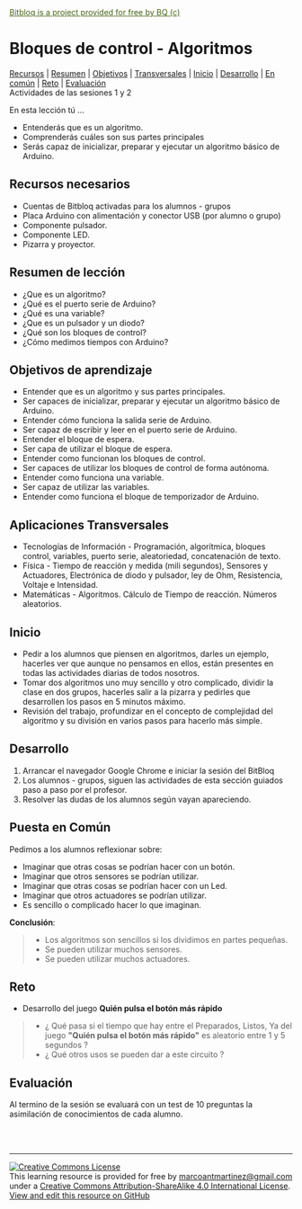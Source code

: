 <!--

edited  : Marco Antonio Martínez Ramos
email   : marcoantmartinez@gmail.com
release : 2017.04.01 v01
review  : na
github  : https://github.com/marcoantmartinez/marcoantmartinez.github.io/tree/master/bitbloq
license : CC BY-SA This learning resource is provided for free by marcoantmartinez@gmail.com under a Creative Commons Attribution-ShareAlike 4.0 International License.
others  : Bitbloq is a project provided for free by BQ (c)

-->

<link href="https://fonts.googleapis.com/css?family=Roboto+Slab:100,300,400,700|Roboto:100,100i,300,300i,400,400i,500,500i,700,700i,900,900i" rel="stylesheet" type='text/css'>
<link href="mystyles.css" rel="stylesheet" type="text/css" media="screen"/> 


<div id="div_exterior" class="fontbody" > 

<div class="fontheader" >
	<a  style="color:#476419;" href="http://bitbloq.bq.com" title="View this resource on Bitbloq site">Bitbloq is a project provided for free by BQ (c)</a>
</div>

<div class="bannerheader">
	<a href="a" target="_blank">
	    <img src="http://i.imgur.com/srtYM4W.png" alt="">
	</a>
<div class="bannerfooter">

<h1>
    <div class="fonth1tittle">
        <span class="fa-stack fa-lg">
            <i class="fa fa-square fa-stack-2x fa-inverse" ></i>
            <i class="fa fa-sitemap fa-stack-1x colortools"></i>
        </span> 
        Bloques de control - Algoritmos
    </div>
</h1>

<div class="linksheader">
	<a href="#recursos-necesarios"><i class="fa fa-check-square-o"></i> Recursos</a> |
	<a href="#resumen-de-leccion"><i class="fa fa-check-square-o"></i> Resumen</a> |
	<a href="#objetivos-de-aprendizaje"><i class="fa fa-check-square-o"></i> Objetivos</a> |
	<a href="#aplicaciones-transversales"><i class="fa fa-check-square-o"></i> Transversales</a> |
	<a href="#inicio"><i class="fa fa-check-square-o"></i> Inicio</a> |
	<a href="#desarrollo"><i class="fa fa-check-square-o"></i> Desarrollo</a> |
	<a href="#puesta-en-comun"><i class="fa fa-check-square-o"></i> En común</a> |
	<a href="#reto"><i class="fa fa-check-square-o"></i> Reto</a> |
	<a href="#evaluacion"><i class="fa fa-check-square-o"></i> Evaluación</a>
</div>

<div class="fontnotes">
    <span class="fa-stack fa-lg">
        <i class="fa fa-circle fa-stack-2x fa-inverse" ></i>
        <i class="fa fa-exclamation-triangle fa-stack-1x colornotes" ></i>
    </span> Actividades de las sesiones 1 y 2
</div>


En esta lección tú ...
- Entenderás que es un algoritmo.
- Comprenderás cuáles son sus partes principales
- Serás capaz de inicializar, preparar y ejecutar un algoritmo básico de Arduino.


<h2>
    <div id="recursos-necesarios" class="fonth2tittle">
        <span class="fa-stack fa-lg" >
            <i class="fa fa-square fa-stack-2x fa-inverse" ></i>
            <i class="fa fa-wrench fa-stack-1x colortools"  ></i>
        </span> Recursos necesarios
    </div>
</h2>

- Cuentas de Bitbloq activadas para los alumnos - grupos
- Placa Arduino con alimentación y conector USB (por alumno o grupo)
- Componente pulsador.
- Componente LED.
- Pizarra y proyector.

<h2>
    <div id="resumen-de-leccion" class="fonth2tittle">
        <span class="fa-stack fa-lg">
            <i class="fa fa-square fa-stack-2x fa-inverse" ></i>
            <i class="fa fa-list-ol fa-stack-1x colortools" ></i>
        </span> Resumen de lección
    </div>
</h2>

- ¿Que es un algoritmo?
- ¿Qué es el puerto serie de Arduino?
- ¿Qué es una variable?
- ¿Que es un pulsador y un diodo?
- ¿Qué son los bloques de control?
- ¿Cómo medimos tiempos con Arduino?


<h2>
    <div id="objetivos-de-aprendizaje" class="fonth2tittle">
        <span class="fa-stack fa-lg">
            <i class="fa fa-square fa-stack-2x fa-inverse" ></i>
            <i class="fa fa-crosshairs fa-stack-1x colortools" ></i>
        </span> Objetivos de aprendizaje
    </div>
</h2>


- Entender que es un algoritmo y sus partes principales.
- Ser capaces de inicializar, preparar y ejecutar un algoritmo básico de Arduino.
- Entender cómo funciona la salida serie de Arduino.
- Ser capaz de escribir y leer en el puerto serie de Arduino.
- Entender el bloque de espera.
- Ser capa de utilizar el bloque de espera.
- Entender como funcionan los bloques de control.
- Ser capaces de utilizar los bloques de control de forma autónoma.
- Entender como funciona una variable.
- Ser capaz de utilizar las variables.
- Entender como funciona el bloque de temporizador de Arduino.

<h2>
    <div id="aplicaciones-transversales" class="fonth2tittle">
        <span class="fa-stack fa-lg">
            <i class="fa fa-square fa-stack-2x fa-inverse" ></i>
            <i class="fa fa-random fa-stack-1x colortools" ></i>
        </span>  Aplicaciones Transversales
    </div>
</h2>

- Tecnologías de Información - Programación, algorítmica, bloques control, variables, puerto serie, aleatoriedad, concatenación de texto.
- Física - Tiempo de reacción y medida (mili segundos), Sensores y Actuadores, Electrónica de diodo y pulsador, ley de Ohm, Resistencia, Voltaje e Intensidad.
- Matemáticas - Algoritmos. Cálculo de Tiempo de reacción. Números aleatorios.


<h2>
    <div id="inicio" class="fonth2tittle">
        <span class="fa-stack fa-lg">
            <i class="fa fa-square fa-stack-2x fa-inverse" ></i>
            <i class="fa fa-power-off fa-stack-1x colortools" ></i>
        </span>  Inicio
    </div>
</h2>

- Pedir a los alumnos que piensen en algoritmos, darles un ejemplo, hacerles ver que aunque no pensamos en ellos, están presentes en todas las actividades diarias de todos nosotros.
- Tomar dos algoritmos uno muy sencillo y otro complicado, dividir la clase en dos grupos, hacerles salir a la pizarra y pedirles que desarrollen los pasos en 5 minutos máximo.
- Revisión del trabajo, profundizar en el concepto de complejidad del algoritmo y su división en varios pasos para hacerlo más simple.


<h2>
    <div id="desarrollo" class="fonth2tittle">
        <span class="fa-stack fa-lg">
            <i class="fa fa-square fa-stack-2x fa-inverse" ></i>
            <i class="fa fa-film fa-stack-1x colortools" ></i>
        </span>  Desarrollo
    </div>
</h2>

1. Arrancar el navegador Google Chrome e iniciar la sesión del BitBloq
2. Los alumnos - grupos, siguen las actividades de esta sección guiados paso a paso por el profesor.
3. Resolver las dudas de los alumnos según vayan apareciendo.




<h2>
    <div id="puesta-en-comun" class="fonth2tittle">
        <span class="fa-stack fa-lg">
            <i class="fa fa-square fa-stack-2x fa-inverse" ></i>
            <i class="fa fa-users fa-stack-1x colortools" ></i>
        </span>  Puesta en Común
    </div>
</h2>

Pedimos a los alumnos reflexionar sobre:
- Imaginar que otras cosas se podrían hacer con un botón.
- Imaginar que otros sensores se podrían utilizar.
- Imaginar que otras cosas se podrían hacer con un Led.
- Imaginar que otros actuadores se podrían utilizar.
- Es sencillo o complicado hacer lo que imaginan.

**Conclusión**:
>- Los algoritmos son sencillos si los dividimos en partes pequeñas.
>- Se pueden utilizar muchos sensores.
>- Se pueden utilizar muchos actuadores.


<h2>
    <div id="reto" class="fonth2tittle">
        <span class="fa-stack fa-lg">
            <i class="fa fa-square fa-stack-2x fa-inverse" ></i>
            <i class="fa fa-trophy fa-stack-1x colortools" ></i>
        </span>  Reto
    </div>
</h2>

- Desarrollo del juego **Quién pulsa el botón más rápido**
>- ¿ Qué pasa si el tiempo que hay entre el Preparados, Listos, Ya del juego **"Quién pulsa el botón más rápido"** es aleatorio entre 1 y 5 segundos ?
>- ¿ Qué otros usos se pueden dar a este circuito ?



<h2>
    <div id="evaluacion" class="fonth2tittle">
        <span class="fa-stack fa-lg">
            <i class="fa fa-square fa-stack-2x fa-inverse" ></i>
            <i class="fa fa-check-square-o fa-stack-1x colortools" ></i>
        </span>  Evaluación
    </div>
</h2>

Al termino de la sesión se evaluará con un test de 10 preguntas la asimilación de conocimientos de cada alumno.

<br>
<br>

***
<div class="fontfooter">
<a rel="license" href="http://creativecommons.org/licenses/by-sa/4.0/">
	<img alt="Creative Commons License" src="https://i.creativecommons.org/l/by-sa/4.0/88x31.png" />
</a></br>This learning resource is provided for free by 
<a rel="email" href="marcoantmartinez@gmail.com">marcoantmartinez@gmail.com</a> under a 
<a rel="license" href="http://creativecommons.org/licenses/by-sa/4.0/">Creative Commons Attribution-ShareAlike 4.0 International License</a>.
</br>
<a href="https://github.com/marcoantmartinez/marcoantmartinez.github.io/tree/master/bitbloq" title="View and edit this resource on GitHub">
	<img src="http://i.imgur.com/MijfOYX.png" alt=""><br>View and edit this resource on GitHub  
</a>
</div>

</div>
</div>
</div>
